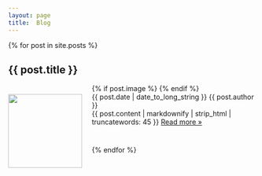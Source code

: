 ```yaml
---
layout: page
title:  Blog
---
```


<ul style="list-style-type:none; padding-left:0px;">
  {% for post in site.posts %}
    <li style="margin-bottom:40px; clear:both">
      <div class="details">
        <h2>{{ post.title }}</h2>
        {% if post.image %}
        <img style="width:150px; margin-right:20px; margin-top:20px; margin-bottom:35px; float:left" src="{{site.media}}{{post.image}}" />
        {% endif %}
        <div class="meta">
           <span class="date">{{ post.date | date_to_long_string }}</span>
           <span class="author">{{ post.author }}</span>
        </div>
      </div>
      <div class="excerpt">
        {{ post.content | markdownify | strip_html | truncatewords: 45 }}
        <a href="{{ post.url }}" title="read full post">Read more &raquo;</a>
      </div>    
    </li>
  {% endfor %}
</ul>
